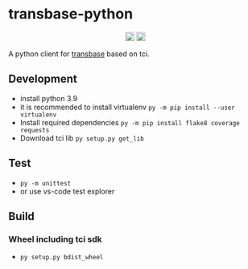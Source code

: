 # transbase-python

<p align="center">
    <a href="https://badge.fury.io/py/transbase"><img src="https://badge.fury.io/py/transbase.svg" alt="pypi version" height="18"></a>
    <a href="https://github.com/TransactionSoftwareGmbH/transbase-python/actions/workflows/python-verify.yml"><img src="https://github.com/TransactionSoftwareGmbH/transbase-python/actions/workflows/python-verify.yml/badge.svg " alt="test" height="18"></a>
</p>

A python client for [transbase](https://www.transaction.de/loesungen/transbase-ressourcenoptimierte-hochleistungsdatenbank)
based on tci.

## Development

- install python 3.9
- it is recommended to install virtualenv
  `py -m pip install --user virtualenv`
- Install required dependencies
  `py -m pip install flake8 coverage requests`
- Download tci lib `py setup.py get_lib`

## Test

- `py -m unittest`
- or use vs-code test explorer

## Build

### Wheel including tci sdk

- `py setup.py bdist_wheel`
